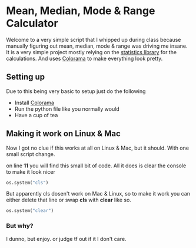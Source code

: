 # Mean, Median, Mode & Range Calculator
Welcome to a very simple script that I whipped up during class because manually figuring out mean, median, mode & range was driving me insane. It is a very simple project mostly relying on the [statistics library](https://docs.python.org/3/library/statistics.html "statistics library") for the calculations. And uses [Colorama](https://github.com/tartley/colorama "Colorama") to make everything look pretty.

## Setting up
Due to this being very basic to setup just do the following

- Install [Colorama](https://github.com/tartley/colorama)
- Run the python file like you normally would
- Have a cup of tea

## Making it work on Linux & Mac
Now I got no clue if this works at all on Linux & Mac, but it should. With one small script change. 

on line **11** you will find this small bit of code. All it does is clear the console to make it look nicer
```python
os.system("cls")
```

But apparently cls dosen't work on Mac & Linux, so to make it work you can either delete that line or swap **cls** with  **clear** like so.
```python
os.system("clear")
```


### But why?
I dunno, but enjoy. or judge tf out if it I don't care.
